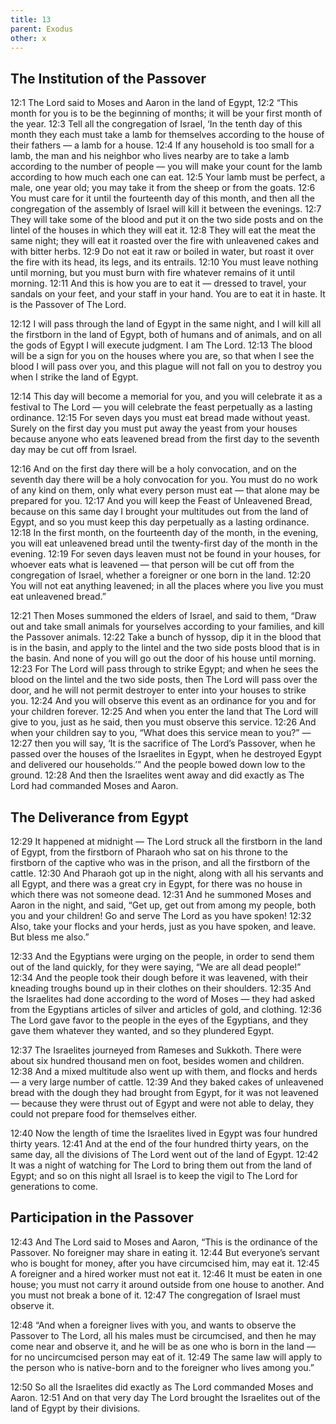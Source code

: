 ```yaml
---
title: 13
parent: Exodus
other: x
---
```


## The Institution of the Passover

<a name="12:1">12:1</a> The Lord said to Moses and Aaron in the land of Egypt, <a name="12:2">12:2</a> “This month for you is to be the beginning of months; it will be your first month of the year. <a name="12:3">12:3</a> Tell all the congregation of Israel, ‘In the tenth day of this month they each must take a lamb for themselves according to the house of their fathers  —  a lamb for a house. <a name="12:4">12:4</a> If any household is too small for a lamb, the man and his neighbor who lives nearby are to take a lamb according to the number of people  —  you will make your count for the lamb according to how much each one can eat. <a name="12:5">12:5</a> Your lamb must be perfect, a male, one year old; you may take it from the sheep or from the goats. <a name="12:6">12:6</a> You must care for it until the fourteenth day of this month, and then all the congregation of the assembly of Israel will kill it between the evenings. <a name="12:7">12:7</a> They will take some of the blood and put it on the two side posts and on the lintel of the houses in which they will eat it. <a name="12:8">12:8</a> They will eat the meat the same night; they will eat it roasted over the fire with unleavened cakes and with bitter herbs. <a name="12:9">12:9</a> Do not eat it raw or boiled in water, but roast it over the fire with its head, its legs, and its entrails. <a name="12:10">12:10</a> You must leave nothing until morning, but you must burn with fire whatever remains of it until morning. <a name="12:11">12:11</a> And this is how you are to eat it  —  dressed to travel, your sandals on your feet, and your staff in your hand. You are to eat it in haste. It is the Passover of The Lord.

<a name="12:12">12:12</a> I will pass through the land of Egypt in the same night, and I will kill all the firstborn in the land of Egypt, both of humans and of animals, and on all the gods of Egypt I will execute judgment. I am The Lord. <a name="12:13">12:13</a> The blood will be a sign for you on the houses where you are, so that when I see the blood I will pass over you, and this plague will not fall on you to destroy you when I strike the land of Egypt.

<a name="12:14">12:14</a> This day will become a memorial for you, and you will celebrate it as a festival to The Lord  —  you will celebrate the feast perpetually as a lasting ordinance. <a name="12:15">12:15</a> For seven days you must eat bread made without yeast. Surely on the first day you must put away the yeast from your houses because anyone who eats leavened bread from the first day to the seventh day may be cut off from Israel.

<a name="12:16">12:16</a> And on the first day there will be a holy convocation, and on the seventh day there will be a holy convocation for you. You must do no work of any kind on them, only what every person must eat  —  that alone may be prepared for you. <a name="12:17">12:17</a> And you will keep the Feast of Unleavened Bread, because on this same day I brought your multitudes out from the land of Egypt, and so you must keep this day perpetually as a lasting ordinance. <a name="12:18">12:18</a> In the first month, on the fourteenth day of the month, in the evening, you will eat unleavened bread until the twenty-first day of the month in the evening. <a name="12:19">12:19</a> For seven days leaven must not be found in your houses, for whoever eats what is leavened  —  that person will be cut off from the congregation of Israel, whether a foreigner or one born in the land. <a name="12:20">12:20</a> You will not eat anything leavened; in all the places where you live you must eat unleavened bread.”

<a name="12:21">12:21</a> Then Moses summoned the elders of Israel, and said to them, “Draw out and take small animals for yourselves according to your families, and kill the Passover animals. <a name="12:22">12:22</a> Take a bunch of hyssop, dip it in the blood that is in the basin, and apply to the lintel and the two side posts blood that is in the basin. And none of you will go out the door of his house until morning. <a name="12:23">12:23</a> For The Lord will pass through to strike Egypt; and when he sees the blood on the lintel and the two side posts, then The Lord will pass over the door, and he will not permit destroyer to enter into your houses to strike you. <a name="12:24">12:24</a> And you will observe this event as an ordinance for you and for your children forever. <a name="12:25">12:25</a> And when you enter the land that The Lord will give to you, just as he said, then you must observe this service. <a name="12:26">12:26</a> And when your children say to you, “What does this service mean to you?”  —  <a name="12:27">12:27</a> then you will say, ‘It is the sacrifice of The Lord’s Passover, when he passed over the houses of the Israelites in Egypt, when he destroyed Egypt and delivered our households.’” And the people bowed down low to the ground. <a name="12:28">12:28</a> And then the Israelites went away and did exactly as The Lord had commanded Moses and Aaron.

## The Deliverance from Egypt

<a name="12:29">12:29</a> It happened at midnight  —  The Lord struck all the firstborn in the land of Egypt, from the firstborn of Pharaoh who sat on his throne to the firstborn of the captive who was in the prison, and all the firstborn of the cattle. <a name="12:30">12:30</a> And Pharaoh got up in the night, along with all his servants and all Egypt, and there was a great cry in Egypt, for there was no house in which there was not someone dead. <a name="12:31">12:31</a> And he summoned Moses and Aaron in the night, and said, “Get up, get out from among my people, both you and your children! Go and serve The Lord as you have spoken! <a name="12:32">12:32</a> Also, take your flocks and your herds, just as you have spoken, and leave. But bless me also.”

<a name="12:33">12:33</a> And the Egyptians were urging on the people, in order to send them out of the land quickly, for they were saying, “We are all dead people!” <a name="12:34">12:34</a> And the people took their dough before it was leavened, with their kneading troughs bound up in their clothes on their shoulders. <a name="12:35">12:35</a> And the Israelites had done according to the word of Moses  —  they had asked from the Egyptians articles of silver and articles of gold, and clothing. <a name="12:36">12:36</a> The Lord gave favor to the people in the eyes of the Egyptians, and they gave them whatever they wanted, and so they plundered Egypt.

<a name="12:37">12:37</a> The Israelites journeyed from Rameses and Sukkoth. There were about six hundred thousand men on foot, besides women and children. <a name="12:38">12:38</a> And a mixed multitude also went up with them, and flocks and herds  —  a very large number of cattle. <a name="12:39">12:39</a> And they baked cakes of unleavened bread with the dough they had brought from Egypt, for it was not leavened  —  because they were thrust out of Egypt and were not able to delay, they could not prepare food for themselves either.

<a name="12:40">12:40</a> Now the length of time the Israelites lived in Egypt was four hundred thirty years. <a name="12:41">12:41</a> And at the end of the four hundred thirty years, on the same day, all the divisions of The Lord went out of the land of Egypt. <a name="12:42">12:42</a> It was a night of watching for The Lord to bring them out from the land of Egypt; and so on this night all Israel is to keep the vigil to The Lord for generations to come.

## Participation in the Passover

<a name="12:43">12:43</a> And The Lord said to Moses and Aaron, “This is the ordinance of the Passover. No foreigner may share in eating it. <a name="12:44">12:44</a> But everyone’s servant who is bought for money, after you have circumcised him, may eat it. <a name="12:45">12:45</a> A foreigner and a hired worker must not eat it. <a name="12:46">12:46</a> It must be eaten in one house; you must not carry it around outside from one house to another. And you must not break a bone of it. <a name="12:47">12:47</a> The congregation of Israel must observe it.

<a name="12:48">12:48</a> “And when a foreigner lives with you, and wants to observe the Passover to The Lord, all his males must be circumcised, and then he may come near and observe it, and he will be as one who is born in the land  —  for no uncircumcised person may eat of it. <a name="12:49">12:49</a> The same law will apply to the person who is native-born and to the foreigner who lives among you.”

<a name="12:50">12:50</a> So all the Israelites did exactly as The Lord commanded Moses and Aaron. <a name="12:51">12:51</a> And on that very day The Lord brought the Israelites out of the land of Egypt by their divisions.